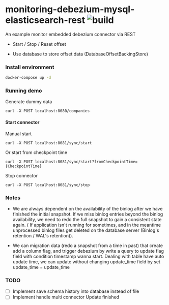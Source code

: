 # monitoring-debezium-mysql-elasticsearch-rest ![build](https://travis-ci.com/uuhnaut69/monitoring-debezium-mysql-elasticsearch-rest.svg?branch=master)

An example monitor embedded debezium connector via REST

- Start / Stop / Reset offset

- Use database to store offset data (DatabaseOffsetBackingStore)

<h3>Install environment</h3>

```bash
docker-compose up -d
```

<h3>Running demo</h3>

Generate dummy data

```http request
curl -X POST localhost:8080/companies
```

<h4>Start connector</h4>

Manual start
```http request
curl -X POST localhost:8081/sync/start
```

Or start from checkpoint time

```http request
curl -X POST localhost:8081/sync/start?fromCheckpointTime={CheckpointTime}
```

Stop connector

```http request
curl -X POST localhost:8081/sync/stop
```


<h3>Notes</h3>

- We are always dependent on the availability of the binlog after we have finished the initial snapshot. If we miss binlog entries beyond the binlog availability, we need to redo the full snapshot to gain a consistent state again.
( If application isn't running for sometimes, and in the meantime unprocessed binlog files get deleted on the database server (Binlog's retention / WAL's retention)).

- We can migration data (redo a snapshot from a time in past) that create add a column flag, and trigger debezium by write a query to update flag field with condition timestamp wanna start. Dealing with table have auto update time, we can update without changing update_time field by set update_time = update_time

<h3>TODO</h3>

- [ ] Implement save schema history into database instead of file
- [ ] Implement handle multi connector
Update finished

